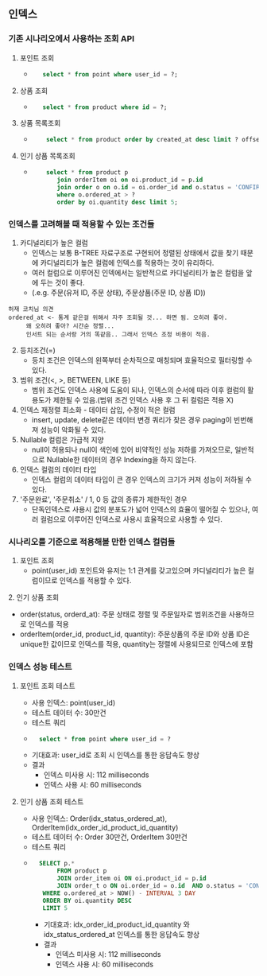 ## 인덱스

### 기존 시나리오에서 사용하는 조회 API

1. 포인트 조회
   - ```sql
        select * from point where user_id = ?;
        ```
2. 상품 조회
   - ```sql
        select * from product where id = ?;
        ```
3. 상품 목록조회
   - ```sql
         select * from product order by created_at desc limit ? offset ?;
        ```
4. 인기 상품 목록조회
   - ```sql
         select * from product p 
            join orderItem oi on oi.product_id = p.id
            join order o on o.id = oi.order_id and o.status = 'CONFIRM'
            where o.ordered_at > ?
            order by oi.quantity desc limit 5;
        ```

### 인덱스를 고려해볼 때 적용할 수 있는 조건들

1. 카디널리티가 높은 컬럼
   - 인덱스는 보통 B-TREE 자료구조로 구현되어 정렬된 상태에서 값을 찾기 때문에 카디널리티가 높은 컬럼에 인덱스를 적용하는 것이 유리하다.
   - 여러 컬럼으로 이루어진 인덱에서는 일반적으로 카디널리티가 높은 컬럼을 앞에 두는 것이 좋다.
   - (.e.g. 주문(유저 ID, 주문 상태), 주문상품(주문 ID, 상품 ID))
```text
허재 코치님 의견
ordered_at <- 통계 같은걸 위해서 자주 조회될 것... 하면 됨. 오히려 좋아.
     왜 오히려 좋아? 시간순 정렬...
     인서트 되는 순서랑 거의 똑같음.. 그래서 인덱스 조정 비용이 적음.
```
2. 등치조건(=)
   - 등치 조건은 인덱스의 왼쪽부터 순차적으로 매칭되며 효율적으로 필터링할 수 있다.
3. 범위 조건(<, >, BETWEEN, LIKE 등)
   - 범위 조건도 인덱스 사용에 도움이 되나, 인덱스의 순서에 따라 이후 컬럼의 활용도가 제한될 수 있음.(범위 조건 인덱스 사용 후 그 뒤 컬럼은 적용 X)
3. 인덱스 재정렬 최소화 - 데이터 삽입, 수정이 적은 컬럼
   - insert, update, delete같은 데이터 변경 쿼리가 잦은 경우 paging이 빈번해져 성능이 악화될 수 있다.
4. Nullable 컬럼은 가급적 지양
   - null이 허용되나 null이 색인에 있어 비약적인 성능 저하를 가져오므로, 일반적으로 Nullable한 데이터의 경우 Indexing을 하지 않는다.
5. 인덱스 컬럼의 데이터 타입
   - 인덱스 컬럼의 데이터 타입이 큰 경우 인덱스의 크기가 커져 성능이 저하될 수 있다.
6. '주문완료', '주문취소' / 1, 0 등 값의 종류가 제한적인 경우
   - 단독인덱스로 사용시 값의 분포도가 넓어 인덱스의 효율이 떨어질 수 있으나, 여러 컬럼으로 이루어진 인덱스로 사용시 효율적으로 사용할 수 있다.


### 시나리오를 기준으로 적용해볼 만한 인덱스 컬럼들

1. 포인트 조회
   - point(user_id) 포인트와 유저는 1:1 관계를 갖고있으며 카디널리티가 높은 컬럼이므로 인덱스를 적용할 수 있다.

[//]: # (2. 주문 목록 조회)

[//]: # (   - order&#40;user_id, status&#41;: 두개의 칼럼을 포함한 쿼리 사용성을 고려하여 인덱스를 적용)
2. 인기 상품 조회
   - order(status, orderd_at): 주문 상태로 정렬 및 주문일자로 범위조건을 사용하므로 인덱스를 적용
   - orderItem(order_id, product_id, quantity): 주문상품의 주문 ID와 상품 ID은 unique한 값이므로 인덱스를 적용, quantity는 정렬에 사용되므로 인덱스에 포함

[//]: # (   - orderItem&#40;state, quantity desc&#41;: order by를 위해 상품의 판매량을 기준으로 정렬하므로 인덱스를 적용)


### 인덱스 성능 테스트

1. 포인트 조회 테스트
   - 사용 인덱스: point(user_id)
   - 테스트 데이터 수: 30만건
   - 테스트 쿼리
   - ```sql
       select * from point where user_id = ?
      ```
   - 기대효과: user_id로 조회 시 인덱스를 통한 응답속도 향상
   - 결과
      - 인덱스 미사용 시: 112 milliseconds
      - 인덱스 사용 시: 60 milliseconds

2. 인기 상품 조회 테스트
   - 사용 인덱스: Order(idx_status_ordered_at), OrderItem(idx_order_id_product_id_quantity)
   - 테스트 데이터 수: Order 30만건, OrderItem 30만건
   - 테스트 쿼리
   - ```sql
       SELECT p.*
            FROM product p
            JOIN order_item oi ON oi.product_id = p.id
            JOIN order_t o ON oi.order_id = o.id  AND o.status = 'CONFIRMED'
        WHERE o.ordered_at > NOW() - INTERVAL 3 DAY
        ORDER BY oi.quantity DESC
        LIMIT 5
      ```
      - 기대효과: idx_order_id_product_id_quantity 와 idx_status_ordered_at 인덱스를 통한 응답속도 향상
      - 결과
         - 인덱스 미사용 시: 112 milliseconds
         - 인덱스 사용 시: 60 milliseconds